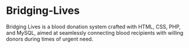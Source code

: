 # Bridging-Lives
Bridging Lives is a blood donation system crafted with HTML, CSS, PHP, and MySQL, aimed at seamlessly connecting blood recipients with willing donors during times of urgent need.
